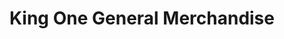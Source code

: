 ---
title: "King One General Merchandise"
url: /san-mateo/king-one-general-merchandise/
shop: Supermarkt
---